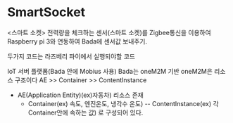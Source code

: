 # SmartSocket

<스마트 소켓>
전력량을 체크하는 센서(스마트 소켓)를 Zigbee통신을 이용하여 Raspberry pi 3와 연동하여 Bada에 센서값 보내주기.

두가지 코드는 라즈베리 파이에서 실행되야할 코드

IoT  서버 플랫폼(Bada 안에 Mobius 사용)
Bada는 oneM2M 기반
oneM2M은 리소스 구조이다
AE >> Container >> ContentInstance
- AE(Application Entity)(ex)자동차) 리소스 존재
  - Container(ex) 속도, 엔진온도, 냉각수 온도) 
     -- ContentInstance(ex) 각 Container안에 속하는 값)
로 구성되어 있다.
